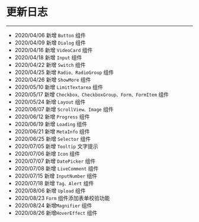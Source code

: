 # 更新日志

---

- 2020/04/06 新增 `Button` 组件
- 2020/04/09 新增 `Dialog` 组件
- 2020/04/16 新增 `VideoCard` 组件
- 2020/04/18 新增 `Input` 组件
- 2020/04/22 新增 `Switch` 组件
- 2020/04/25 新增 `Radio、RadioGroup` 组件
- 2020/04/26 新增 `ShowMore` 组件
- 2020/05/10 新增 `LimitTextarea` 组件
- 2020/05/17 新增 `Checkbox、CheckboxGroup、Form、FormItem` 组件
- 2020/05/24 新增 `Layout` 组件
- 2020/06/07 新增 `ScrollView、Image` 组件
- 2020/06/12 新增 `Progress` 组件
- 2020/06/19 新增 `Loading` 组件
- 2020/06/21 新增 `MetaInfo` 组件
- 2020/06/25 新增 `Selector` 组件
- 2020/07/05 新增 `Tooltip` 文字提示
- 2020/07/06 新增 `Icon` 组件
- 2020/07/07 新增 `DatePicker` 组件
- 2020/07/08 新增 `LiveComment` 组件
- 2020/07/15 新增 `InputNumber` 组件
- 2020/07/18 新增 `Tag、Alert` 组件
- 2020/08/06 新增 `Upload` 组件
- 2020/08/23 `Form` 组件添加表单校验功能
- 2020/08/24 新增`Magnifier` 组件
- 2020/08/26 新增`HoverEffect` 组件
